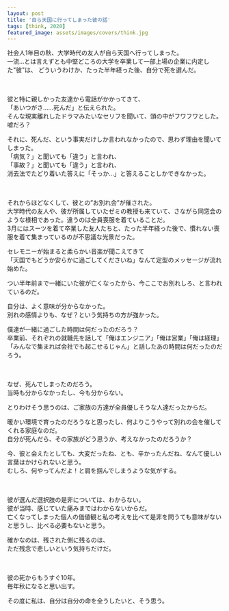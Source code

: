 ```yaml
---
layout: post
title: '自ら天国に行ってしまった彼の話'
tags: [think, 2020]
featured_image: assets/images/covers/think.jpg
---
```


社会人1年目の秋、大学時代の友人が自ら天国へ行ってしまった。  
一流…とは言えずとも中堅どころの大学を卒業して一部上場の企業に内定した"彼"は、
どういうわけか、たった半年経った後、自分で死を選んだ。  
<br>
<br>

彼と特に親しかった友達から電話がかかってきて、  
「あいつがさ……死んだ」と伝えられた。  
そんな現実離れしたドラマみたいなセリフを聞いて、頭の中がフワフワとした。嘘だろ？  

それに、死んだ、という事実だけしか言われなかったので、思わず理由を聞いてしまった。  
「病気？」と聞いても「違う」と言われ、  
「事故？」と聞いても「違う」と言われ、  
消去法でたどり着いた答えに「そっか…」と答えることしかできなかった。  
<br>
<br>

それからほどなくして、彼との”お別れ会”が催された。  
大学時代の友人や、彼が所属していたゼミの教授も来ていて、さながら同窓会のような様相であった。違うのは全員喪服を着ていることだ。  
3月にはスーツを着て卒業した友人たちと、たった半年経った後で、慣れない喪服を着て集まっているのが不思議な光景だった。  

セレモニーが始まると柔らかい音楽が聞こえてきて  
「天国でもどうか安らかに過ごしてくださいね」なんて定型のメッセージが流れ始めた。  

つい半年前まで一緒にいた彼が亡くなったから、今ここでお別れしろ、と言われているのだ。  

自分は、よく意味が分からなかった。  
別れの感情よりも、なぜ？という気持ちの方が強かった。  

僕達が一緒に過ごした時間は何だったのだろう？  
卒業前、それぞれの就職先を話して「俺はエンジニア」「俺は営業」「俺は経理」「みんなで集まれば会社でも起こせるじゃん」と話したあの時間は何だったのだろう。  
<br>
<br>

なぜ、死んでしまったのだろう。  
当時も分からなかったし、今も分からない。  

とりわけそう思うのは、ご家族の方達が全員優しそうな人達だったからだ。  

暖かい環境で育ったのだろうなと思ったし、何よりこうやって別れの会を催してくれる家庭なのだ。  
自分が死んだら、その家族がどう思うか、考えなかったのだろうか？  

今、彼と会えたとしても、大変だったね、とも、辛かったんだね、なんて優しい言葉はかけられないと思う。  
むしろ、何やってんだよ！と肩を掴んでしまうような気がする。  
<br>
<br>

彼が選んだ選択肢の是非については、わからない。  
彼が当時、感じていた痛みまではわからないからだ。  
亡くなってしまった個人の価値観と私の考えを比べて是非を問うても意味がないと思うし、比べる必要もないと思う。  

確かなのは、残された側に残るのは、  
ただ残念で悲しいという気持ちだけだ。  
<br>
<br>

彼の死からもうすぐ10年。  
毎年秋になると思い出す。  

その度に私は、自分は自分の命を全うしたいと、そう思う。  
<br>
<br>
